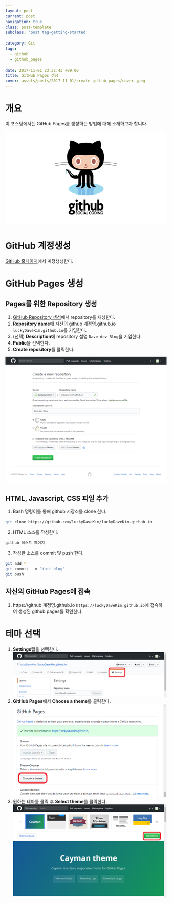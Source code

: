 ```yaml
---
layout: post
current: post
navigation: true
class: post-template
subclass: 'post tag-getting-started'

category: Git
tags:
  - github
  - github_pages

date: 2017-11-01 23:32:43 +09:00
title: GitHub Pages 생성
cover: assets/posts/2017-11-01/create-github-pages/cover.jpeg
---
```


# 개요
이 포스팅에서는 GitHub Pages를 생성하는 방법에 대해 소개하고자 합니다.

![github-pages-logo](/assets/posts/2017-11-01/create-github-pages/github-pages.jpg)

# GitHub 계정생성
[GitHub 홈페이지](https://github.com)에서 계정생성한다.

# GitHub Pages 생성
## Pages를 위한 Repository 생성
1. [GitHub Repository 생성](https://github.com/new)에서 repository를 새성한다.
2. **Repository name**에 자신의 github 계정명.github.io `luckyDaveKim.github.io`를 기입한다.
3. (선택) **Description**에 repository 설명 `Dave dev Blog`을 기입한다.
4. **Public**을 선택한다.
5. **Create repository**를 클릭한다.

![create-github-repository](/assets/posts/2017-11-01/create-github-pages/create-github-repository.png)

## HTML, Javascript, CSS 파일 추가
1. Bash 명령어를 통해 github 저장소를 clone 한다.
```bash
git clone https://github.com/luckyDaveKim/luckyDaveKim.github.io
```
2. HTML 소스를 작성한다.
```html
github 테스트 페이지
```
3. 작성한 소스를 commit 및 push 한다.
```bash
git add *
git commit - m "init blog"
git push
```

## 자신의 GitHub Pages에 접속
1. https://github 계정명.github.io `https://luckyDaveKim.github.io`에 접속하여 생성된 github pages를 확인한다.

# 테마 선택
1. **Settings**탭을 선택한다.
![repository-setting](/assets/posts/2017-11-01/create-github-pages/repository-setting.png)
2. **GitHub Pages**에서 **Choose a theme**를 클릭한다.
![github-pages-setting](/assets/posts/2017-11-01/create-github-pages/github-pages-setting.png)
3. 원하는 테마를 클릭 후 **Select theme**를 클릭한다.
![choose-repository-theme](/assets/posts/2017-11-01/create-github-pages/choose-repository-theme.png)